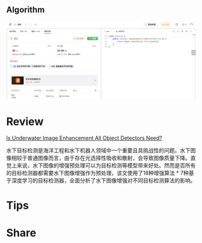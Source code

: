 ## Algorithm

![ianxiao-2023-12-03-lc.png](../../images/temp/ianxiao-2023-12-03-lc.png)

# Review

[Is Underwater Image Enhancement All Object Detectors Need?](https://arxiv.org/pdf/2311.18814.pdf)

水下目标检测是海洋工程和水下机器人领域中一个重要且具挑战性的问题。水下图像相较于普通图像而言，由于存在光选择性吸收和散射，会导致图像质量下降。直觉上来说，水下图像的增强预处理可以为目标检测等模型带来好处。然而是否所有的目标检测器都需要水下图像增强作为预处理，该文使用了18种增强算法 * 7种基于深度学习的目标检测器，全面分析了水下图像增强对不同目标检测算法的影响。

# Tips


# Share
